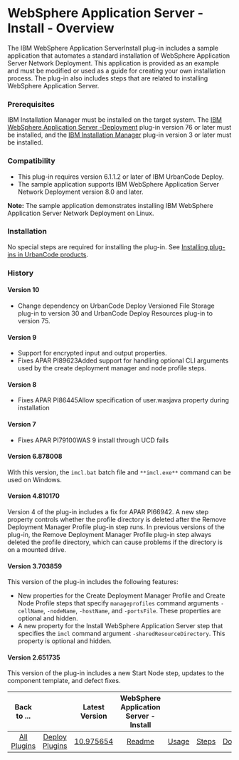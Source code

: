 
# WebSphere Application Server - Install - Overview

The IBM WebSphere Application ServerInstall plug-in includes a sample application that automates a standard installation of WebSphere Application Server Network Deployment. This application is provided as an example and must be modified or used as a guide for creating your own installation process. The plug-in also includes steps that are related to installing WebSphere Application Server.

### Prerequisites

IBM Installation Manager must be installed on the target system. The [IBM WebSphere Application Server -Deployment](https://urbancode.github.io/IBM-UCx-PLUGIN-DOCS/UCD/Websphere/) plug-in version 76 or later must be installed, and the [IBM Installation Manager](https://urbancode.github.io/IBM-UCx-PLUGIN-DOCS/UCD/ibm-installation-manager/) plug-in version 3 or later must be installed.

### Compatibility

* This plug-in requires version 6.1.1.2 or later of IBM UrbanCode Deploy.
* The sample application supports IBM WebSphere Application Server Network Deployment version 8.0 and later.

**Note:** The sample application demonstrates installing IBM WebSphere Application Server Network Deployment on Linux.

### Installation

No special steps are required for installing the plug-in. See [Installing plug-ins in UrbanCode products](https://community.ibm.com/community/user/wasdevops/blogs/laurel-dickson-bull1/2022/06/13/install-plugins "Installing plug-ins in UrbanCode products").

### History

#### Version 10

* Change dependency on UrbanCode Deploy Versioned File Storage plug-in to version 30 and UrbanCode Deploy Resources plug-in to version 75.

#### Version 9

* Support for encrypted input and output properties.
* Fixes APAR PI89623Added support for handling optional CLI arguments used by the create deployment manager and node profile steps.

#### Version 8

* Fixes APAR PI86445Allow specification of user.wasjava property during installation

#### Version 7

* Fixes APAR PI79100WAS 9 install through UCD fails

#### Version 6.878008

With this version, the `imcl.bat` batch file and `**imcl.exe**` command can be used on Windows.

#### Version 4.810170

Version 4 of the plug-in includes a fix for APAR PI66942. A new step property controls whether the profile directory is deleted after the Remove Deployment Manager Profile plug-in step runs. In previous versions of the plug-in, the Remove Deployment Manager Profile plug-in step always deleted the profile directory, which can cause problems if the directory is on a mounted drive.

#### Version 3.703859

This version of the plug-in includes the following features:

* New properties for the Create Deployment Manager Profile and Create Node Profile steps that specify `manageprofiles` command arguments `-cellName`, `-nodeName`, `-hostName`, and `-portsFile`. These properties are optional and hidden.
* A new property for the Install WebSphere Application Server step that specifies the `imcl` command argument `-sharedResourceDirectory`. This property is optional and hidden.

#### Version 2.651735

This version of the plug-in includes a new Start Node step, updates to the component template, and defect fixes.


|Back to ...||Latest Version|WebSphere Application Server - Install ||||
| :---: | :---: | :---: | :---: | :---: | :---: | :---: |
|[All Plugins](../../index.md)|[Deploy Plugins](../README.md)|[10.975654](https://raw.githubusercontent.com/UrbanCode/IBM-UCD-PLUGINS/main/files/websphere-install/WAS-Install-10.975654.zip)|[Readme](README.md)|[Usage](usage.md)|[Steps](steps.md)|[Downloads](downloads.md)|
